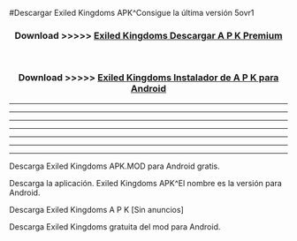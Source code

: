 #Descargar Exiled Kingdoms  APK^Consigue la última versión 5ovr1



<div align="center">
<h3>Download >>>>> <a href="https://es-sites.web.app/?es= Exiled Kingdoms ">Exiled Kingdoms  Descargar A P K Premium</a></h3><br>

<h3>Download >>>>> <a href="https://es-sites.web.app/?es= Exiled Kingdoms ">Exiled Kingdoms  Instalador de A P K para Android</a></h3>
</div>


----------------------------------------------------------

----------------------------------------------------------

----------------------------------------------------------

----------------------------------------------------------

----------------------------------------------------------

----------------------------------------------------------

----------------------------------------------------------

Descarga Exiled Kingdoms  APK.MOD para Android gratis.

Descarga la aplicación. Exiled Kingdoms  APK^El nombre es la versión para Android.

Descarga Exiled Kingdoms  A P K [Sin anuncios]

Descarga Exiled Kingdoms  gratuita del mod para Android.


